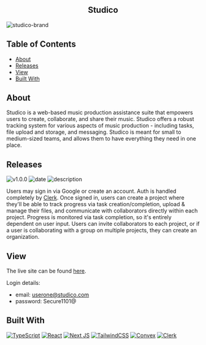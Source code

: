 <h2 align="center">Studico</h2>

![studico-brand](https://github.com/user-attachments/assets/589bde42-a8b2-4065-8f1e-5aaf079b95a0)

## Table of Contents
- [About](#about)
- [Releases](#releases)
- [View](#view)
- [Built With](#build)

<a name="about"></a>
## About
Studico is a web-based music production assistance suite that empowers users to create, collaborate, and share their music. Studico offers a robust tracking system for various aspects of music production - including tasks, file upload and storage, and messaging. Studico is meant for small to medium-sized teams, and allows them to have everything they need in one place.

<a name="releases"></a>
## Releases
![v1.0.0](https://img.shields.io/badge/version-1.0.0-38bdf8) ![date](https://img.shields.io/badge/Aug_18_2024-informational) ![description](https://img.shields.io/badge/Official_Release-grey)     

Users may sign in via Google or create an account. Auth is handled completely by [Clerk](https://clerk.com/). Once signed in, users can create a project where they'll be able to track progress via task creation/completion, upload & manage their files, and communicate with collaborators directly within each project. Progress is monitored via task completion, so it's entirely dependent on user input. Users can invite collaborators to each project, or if a user is collaborating with a group on multiple projects, they can create an organization. 

<a name="view"></a>
## View
The live site can be found [here](https://studico.vercel.app). 

Login details: 
- email: userone@studico.com
- password: Secure1101@

<a name="build"></a>
## Built With
[![TypeScript](https://img.shields.io/badge/typescript-%23007ACC.svg?style=for-the-badge&logo=typescript&logoColor=white)](https://www.typescriptlang.org/) [![React](https://img.shields.io/badge/react-%2320232a.svg?style=for-the-badge&logo=react&logoColor=%2361DAFB)](https://react.dev/) [![Next JS](https://img.shields.io/badge/Next-black?style=for-the-badge&logo=next.js&logoColor=white)](https://nextjs.org/) [![TailwindCSS](https://img.shields.io/badge/tailwindcss-%2338B2AC.svg?style=for-the-badge&logo=tailwind-css&logoColor=white)](https://tailwindcss.com/docs/installation) [![Convex](https://img.shields.io/badge/Convex-dc2626?style=for-the-badge&logoColor=white)](https://www.convex.dev/) [![Clerk](https://img.shields.io/badge/Clerk-8A2BE2?style=for-the-badge&logoColor=white)](https://clerk.com/)
